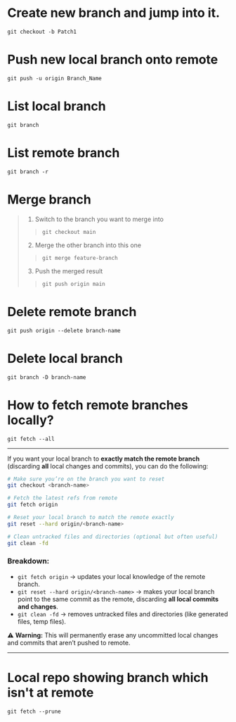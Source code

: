 # Create new branch and jump into it.
`git checkout -b Patch1`
# Push new local branch onto remote
`git push -u origin Branch_Name`
# List local branch
`git branch`
# List remote branch
`git branch -r`
# Merge branch
> 1. Switch to the branch you want to merge into
>> `git checkout main`
> 2. Merge the other branch into this one
>> `git merge feature-branch`
> 3. Push the merged result
>> `git push origin main`
# Delete remote branch
`git push origin --delete branch-name`
# Delete local branch
`git branch -D branch-name`

# How to fetch remote branches locally?
`git fetch --all`

---
If you want your local branch to **exactly match the remote branch** (discarding **all** local changes and commits), you can do the following:

```bash
# Make sure you’re on the branch you want to reset
git checkout <branch-name>

# Fetch the latest refs from remote
git fetch origin

# Reset your local branch to match the remote exactly
git reset --hard origin/<branch-name>

# Clean untracked files and directories (optional but often useful)
git clean -fd
```

### Breakdown:

* `git fetch origin` → updates your local knowledge of the remote branch.
* `git reset --hard origin/<branch-name>` → makes your local branch point to the same commit as the remote, discarding **all local commits and changes**.
* `git clean -fd` → removes untracked files and directories (like generated files, temp files).

⚠️ **Warning:** This will permanently erase any uncommitted local changes and commits that aren’t pushed to remote.

---
# Local repo showing branch which isn't at remote

```git
git fetch --prune
```
